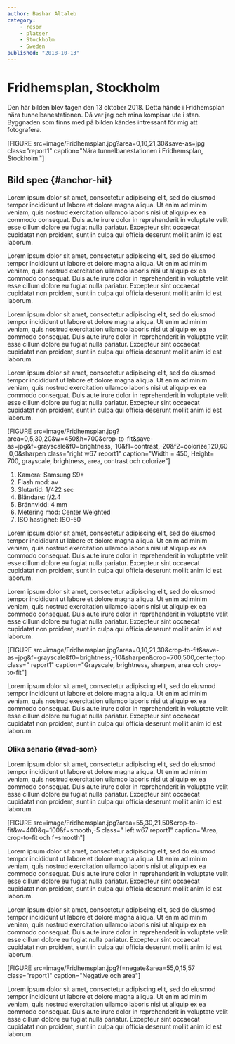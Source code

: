 ```yaml
---
author: Bashar Altaleb
category:
    - resor
    - platser
    - Stockholm
    - Sweden
published: "2018-10-13"
---
```

Fridhemsplan, Stockholm
==================================
Den här bilden blev tagen den 13 oktober 2018. Detta hände i Fridhemsplan nära tunnelbanestationen. Då var jag och mina kompisar ute i stan. Byggnaden som finns med på bilden kändes intressant för mig att fotografera.

[FIGURE src=image/Fridhemsplan.jpg?area=0,10,21,30&save-as=jpg class="report1" caption="Nära tunnelbanestationen i Fridhemsplan, Stockholm."]

<!--more-->


Bild spec {#anchor-hit}
-----------------------------------


Lorem ipsum dolor sit amet, consectetur adipiscing elit, sed do eiusmod tempor incididunt ut labore et dolore magna aliqua. Ut enim ad minim veniam, quis nostrud exercitation ullamco laboris nisi ut aliquip ex ea commodo consequat. Duis aute irure dolor in reprehenderit in voluptate velit esse cillum dolore eu fugiat nulla pariatur. Excepteur sint occaecat cupidatat non proident, sunt in culpa qui officia deserunt mollit anim id est laborum.


<!-- [FIGURE src=image/Fridhemsplan.jpg?w=400&area=0,10,18,30 class="report1"  caption="Nära tunnelbanestationen i Fridhemsplan, Stockholm." class ="figure right"] -->
Lorem ipsum dolor sit amet, consectetur adipiscing elit, sed do eiusmod tempor incididunt ut labore et dolore magna aliqua. Ut enim ad minim veniam, quis nostrud exercitation ullamco laboris nisi ut aliquip ex ea commodo consequat. Duis aute irure dolor in reprehenderit in voluptate velit esse cillum dolore eu fugiat nulla pariatur. Excepteur sint occaecat cupidatat non proident, sunt in culpa qui officia deserunt mollit anim id est laborum.

Lorem ipsum dolor sit amet, consectetur adipiscing elit, sed do eiusmod tempor incididunt ut labore et dolore magna aliqua. Ut enim ad minim veniam, quis nostrud exercitation ullamco laboris nisi ut aliquip ex ea commodo consequat. Duis aute irure dolor in reprehenderit in voluptate velit esse cillum dolore eu fugiat nulla pariatur. Excepteur sint occaecat cupidatat non proident, sunt in culpa qui officia deserunt mollit anim id est laborum.

<!-- [FIGURE src=image/Fridhemsplan.jpg?area=0,10,18,30&w=450&h=700&crop-to-fit&save-as=jpg&f=grayscale&f0=brightness,-10&f1=contrast,-20&f2=colorize,120,60,0,0&sharpen class="right w50 report1" caption="Nära tunnelbanestationen i Fridhemsplan, Stockholm."] -->

Lorem ipsum dolor sit amet, consectetur adipiscing elit, sed do eiusmod tempor incididunt ut labore et dolore magna aliqua. Ut enim ad minim veniam, quis nostrud exercitation ullamco laboris nisi ut aliquip ex ea commodo consequat. Duis aute irure dolor in reprehenderit in voluptate velit esse cillum dolore eu fugiat nulla pariatur. Excepteur sint occaecat cupidatat non proident, sunt in culpa qui officia deserunt mollit anim id est laborum.

[FIGURE src=image/Fridhemsplan.jpg?area=0,5,30,20&w=450&h=700&crop-to-fit&save-as=jpg&f=grayscale&f0=brightness,-10&f1=contrast,-20&f2=colorize,120,60,0,0&sharpen class="right w67 report1" caption="Width = 450, Height= 700, grayscale, brightness, area, contrast och colorize"]

1. Kamera: Samsung S9+
2. Flash mod: av
3. Slutartid: 1/422 sec
4. Bländare: f/2.4
5. Brännvidd: 4 mm
6. Metering mod: Center Weighted
7. ISO hastighet: ISO-50


Lorem ipsum dolor sit amet, consectetur adipiscing elit, sed do eiusmod tempor incididunt ut labore et dolore magna aliqua. Ut enim ad minim veniam, quis nostrud exercitation ullamco laboris nisi ut aliquip ex ea commodo consequat. Duis aute irure dolor in reprehenderit in voluptate velit esse cillum dolore eu fugiat nulla pariatur. Excepteur sint occaecat cupidatat non proident, sunt in culpa qui officia deserunt mollit anim id est laborum.

Lorem ipsum dolor sit amet, consectetur adipiscing elit, sed do eiusmod tempor incididunt ut labore et dolore magna aliqua. Ut enim ad minim veniam, quis nostrud exercitation ullamco laboris nisi ut aliquip ex ea commodo consequat. Duis aute irure dolor in reprehenderit in voluptate velit esse cillum dolore eu fugiat nulla pariatur. Excepteur sint occaecat cupidatat non proident, sunt in culpa qui officia deserunt mollit anim id est laborum.

[FIGURE src=image/Fridhemsplan.jpg?area=0,10,21,30&crop-to-fit&save-as=jpg&f=grayscale&f0=brightness,-10&sharpen&crop=700,500,center,top class=" report1" caption="Grayscale, brightness, sharpen, area coh crop-to-fit"]


Lorem ipsum dolor sit amet, consectetur adipiscing elit, sed do eiusmod tempor incididunt ut labore et dolore magna aliqua. Ut enim ad minim veniam, quis nostrud exercitation ullamco laboris nisi ut aliquip ex ea commodo consequat. Duis aute irure dolor in reprehenderit in voluptate velit esse cillum dolore eu fugiat nulla pariatur. Excepteur sint occaecat cupidatat non proident, sunt in culpa qui officia deserunt mollit anim id est laborum.

### Olika senario {#vad-som}


Lorem ipsum dolor sit amet, consectetur adipiscing elit, sed do eiusmod tempor incididunt ut labore et dolore magna aliqua. Ut enim ad minim veniam, quis nostrud exercitation ullamco laboris nisi ut aliquip ex ea commodo consequat. Duis aute irure dolor in reprehenderit in voluptate velit esse cillum dolore eu fugiat nulla pariatur. Excepteur sint occaecat cupidatat non proident, sunt in culpa qui officia deserunt mollit anim id est laborum.

<!-- <figure class="figure left">
    <img src="img/Fridhemsplan1.jpg" style="max-width: 400px" alt="Fridhemsplan">
    <figcaption>
        <p>This is Fridhemsplan</p>
    </figcaption>
</figure> -->
[FIGURE src=image/Fridhemsplan.jpg?area=55,30,21,50&crop-to-fit&w=400&q=100&f=smooth,-5 class=" left w67 report1" caption="Area, crop-to-fit och f=smooth"]

Lorem ipsum dolor sit amet, consectetur adipiscing elit, sed do eiusmod tempor incididunt ut labore et dolore magna aliqua. Ut enim ad minim veniam, quis nostrud exercitation ullamco laboris nisi ut aliquip ex ea commodo consequat. Duis aute irure dolor in reprehenderit in voluptate velit esse cillum dolore eu fugiat nulla pariatur. Excepteur sint occaecat cupidatat non proident, sunt in culpa qui officia deserunt mollit anim id est laborum.

Lorem ipsum dolor sit amet, consectetur adipiscing elit, sed do eiusmod tempor incididunt ut labore et dolore magna aliqua. Ut enim ad minim veniam, quis nostrud exercitation ullamco laboris nisi ut aliquip ex ea commodo consequat. Duis aute irure dolor in reprehenderit in voluptate velit esse cillum dolore eu fugiat nulla pariatur. Excepteur sint occaecat cupidatat non proident, sunt in culpa qui officia deserunt mollit anim id est laborum.

[FIGURE src=image/Fridhemsplan.jpg?f=negate&area=55,0,15,57 class="report1" caption="Negative och area"]


Lorem ipsum dolor sit amet, consectetur adipiscing elit, sed do eiusmod tempor incididunt ut labore et dolore magna aliqua. Ut enim ad minim veniam, quis nostrud exercitation ullamco laboris nisi ut aliquip ex ea commodo consequat. Duis aute irure dolor in reprehenderit in voluptate velit esse cillum dolore eu fugiat nulla pariatur. Excepteur sint occaecat cupidatat non proident, sunt in culpa qui officia deserunt mollit anim id est laborum.